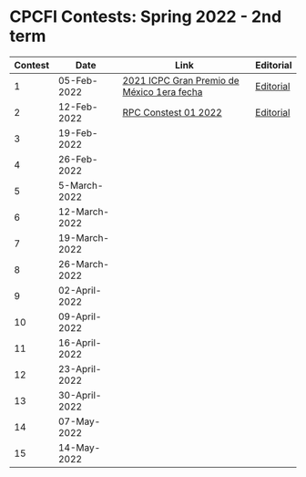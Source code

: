 # CPCFI Contests: Spring 2022 - 2nd term

| Contest | Date | Link | Editorial |
| ------- | ---- | ---- | --------- |
| 1 | 05-Feb-2022    | [2021 ICPC Gran Premio de México 1era fecha](https://codeforces.com/gym/103274) | [Editorial](https://drive.google.com/file/d/12nV3pmtsB9MLfo5eIGh47nrNcBgpxMmi/view?usp=sharing) |
| 2 | 12-Feb-2022    |[RPC Constest 01 2022](https://drive.google.com/file/d/10tODvQbBbY7CXS51sZIcYDq3veCni6b4/view?usp=sharing) | [Editorial](https://drive.google.com/file/d/11OjDvviG8a24_uL7DzonI1yjGatCoAKd/view?usp=sharing) |
| 3 | 19-Feb-2022    | | |
| 4 | 26-Feb-2022    | | |
| 5 | 5-March-2022   | | |
| 6 | 12-March-2022  | | |
| 7 | 19-March-2022  | | |
| 8 | 26-March-2022  | | |
| 9 | 02-April-2022  | | |
| 10 | 09-April-2022 | | |
| 11 | 16-April-2022 | | |
| 12 | 23-April-2022 | | |
| 13 | 30-April-2022 | | |
| 14 | 07-May-2022   | | |
| 15 | 14-May-2022   | | |
